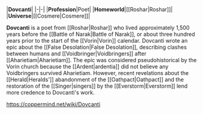 |**Dovcanti**|
|-|-|
|**Profession**|Poet|
|**Homeworld**|[[Roshar\|Roshar]]|
|**Universe**|[[Cosmere\|Cosmere]]|

**Dovcanti** is a poet from [[Roshar\|Roshar]] who lived approximately 1,500 years before the [[Battle of Narak\|Battle of Narak]], or about three hundred years prior to the start of the [[Vorin\|Vorin]] calendar.
Dovcanti wrote an epic about the [[False Desolation\|False Desolation]], describing clashes between humans and [[Voidbringer\|Voidbringers]] after [[Aharietiam\|Aharietiam]]. The epic was considered pseudohistorical by the Vorin church because the [[Ardent\|ardentia]] did not believe any Voidbringers survived Aharietiam. However, recent revelations about the [[Herald\|Heralds']] abandonment of the [[Oathpact\|Oathpact]] and the restoration of the [[Singer\|singers]] by the [[Everstorm\|Everstorm]] lend more credence to Dovcanti's work.



https://coppermind.net/wiki/Dovcanti